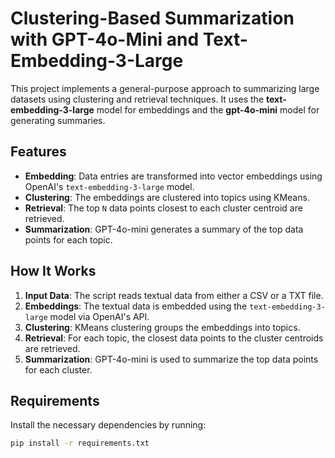 # Clustering-Based Summarization with GPT-4o-Mini and Text-Embedding-3-Large

This project implements a general-purpose approach to summarizing large datasets using clustering and retrieval techniques. It uses the **text-embedding-3-large** model for embeddings and the **gpt-4o-mini** model for generating summaries.

## Features

- **Embedding**: Data entries are transformed into vector embeddings using OpenAI's `text-embedding-3-large` model.
- **Clustering**: The embeddings are clustered into topics using KMeans.
- **Retrieval**: The top `N` data points closest to each cluster centroid are retrieved.
- **Summarization**: GPT-4o-mini generates a summary of the top data points for each topic.

## How It Works

1. **Input Data**: The script reads textual data from either a CSV or a TXT file.
2. **Embeddings**: The textual data is embedded using the `text-embedding-3-large` model via OpenAI's API.
3. **Clustering**: KMeans clustering groups the embeddings into topics.
4. **Retrieval**: For each topic, the closest data points to the cluster centroids are retrieved.
5. **Summarization**: GPT-4o-mini is used to summarize the top data points for each cluster.

## Requirements

Install the necessary dependencies by running:

```bash
pip install -r requirements.txt
```
